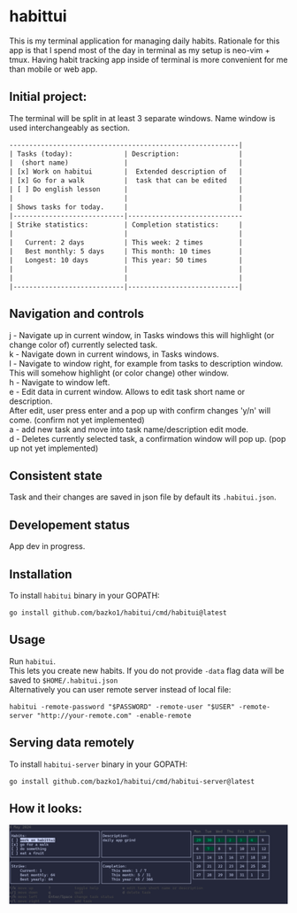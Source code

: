 # habittui
This is my terminal application for managing daily habits.
Rationale for this app is that I spend most of the day in terminal as my setup is neo-vim + tmux.
Having habit tracking app inside of terminal is more convenient for me than mobile or web app.
## Initial project:
The terminal will be split in at least 3 separate windows. Name window is used interchangeably as section.
```
----------------------------------------------------------|
| Tasks (today):             | Description:               |
|  (short name)              |                            |
| [x] Work on habitui        |  Extended description of   |
| [x] Go for a walk          |  task that can be edited   |
| [ ] Do english lesson      |                            |
|                            |                            |
| Shows tasks for today.     |                            |
|----------------------------|-----------------------------
| Strike statistics:         | Completion statistics:     |
|                            |                            |
|   Current: 2 days          | This week: 2 times         |
|   Best monthly: 5 days     | This month: 10 times       |
|   Longest: 10 days         | This year: 50 times        |
|                            |                            |
|                            |                            |
|----------------------------|----------------------------|
```

## Navigation and controls
j - Navigate up in current window, in Tasks windows this will highlight (or change color of) currently selected task. <br>
k - Navigate down in current windows, in Tasks windows. <br>
l - Navigate to window right, for example from tasks to description window. This will somehow highlight (or color change) other window.  <br>
h - Navigate to window left. <br>
e - Edit data in current window. Allows to edit task short name or description.<br>
        After edit, user press enter and a pop up with confirm changes 'y/n' will come. (confirm not yet implemented)  <br>
a - add new task and move into task name/description edit mode. <br>
d - Deletes currently selected task, a confirmation window will pop up. (pop up not yet implemented) <br>

## Consistent state
Task and their changes are saved in json file by default its `.habitui.json`.

## Developement status
App dev in progress.

## Installation
To install `habitui` binary in your GOPATH:
```
go install github.com/bazko1/habitui/cmd/habitui@latest
```

## Usage
Run `habitui`. <br>
This lets you create new habits. If you do not provide `-data` flag data will be saved to `$HOME/.habitui.json`<br>
Alternatively you can user remote server instead of local file:
```
habitui -remote-password "$PASSWORD" -remote-user "$USER" -remote-server "http://your-remote.com" -enable-remote
```

## Serving data remotely
To install `habitui-server` binary in your GOPATH:
```
go install github.com/bazko1/habitui/cmd/habitui-server@latest
```

## How it looks:
![](demo.png "Main window")
